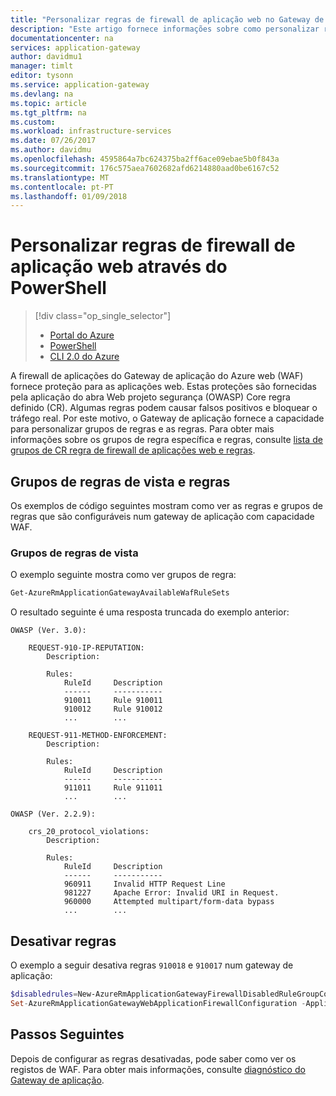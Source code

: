 ```yaml
---
title: "Personalizar regras de firewall de aplicação web no Gateway de aplicação do Azure - PowerShell | Microsoft Docs"
description: "Este artigo fornece informações sobre como personalizar regras de firewall de aplicação web no Gateway de aplicação com o PowerShell."
documentationcenter: na
services: application-gateway
author: davidmu1
manager: timlt
editor: tysonn
ms.service: application-gateway
ms.devlang: na
ms.topic: article
ms.tgt_pltfrm: na
ms.custom: 
ms.workload: infrastructure-services
ms.date: 07/26/2017
ms.author: davidmu
ms.openlocfilehash: 4595864a7bc624375ba2ff6ace09ebae5b0f843a
ms.sourcegitcommit: 176c575aea7602682afd6214880aad0be6167c52
ms.translationtype: MT
ms.contentlocale: pt-PT
ms.lasthandoff: 01/09/2018
---
```

# <a name="customize-web-application-firewall-rules-through-powershell"></a>Personalizar regras de firewall de aplicação web através do PowerShell

> [!div class="op_single_selector"]
> * [Portal do Azure](application-gateway-customize-waf-rules-portal.md)
> * [PowerShell](application-gateway-customize-waf-rules-powershell.md)
> * [CLI 2.0 do Azure](application-gateway-customize-waf-rules-cli.md)

A firewall de aplicações do Gateway de aplicação do Azure web (WAF) fornece proteção para as aplicações web. Estas proteções são fornecidas pela aplicação do abra Web projeto segurança (OWASP) Core regra definido (CR). Algumas regras podem causar falsos positivos e bloquear o tráfego real. Por este motivo, o Gateway de aplicação fornece a capacidade para personalizar grupos de regras e as regras. Para obter mais informações sobre os grupos de regra específica e regras, consulte [lista de grupos de CR regra de firewall de aplicações web e regras](application-gateway-crs-rulegroups-rules.md).

## <a name="view-rule-groups-and-rules"></a>Grupos de regras de vista e regras

Os exemplos de código seguintes mostram como ver as regras e grupos de regras que são configuráveis num gateway de aplicação com capacidade WAF.

### <a name="view-rule-groups"></a>Grupos de regras de vista

O exemplo seguinte mostra como ver grupos de regra:

```powershell
Get-AzureRmApplicationGatewayAvailableWafRuleSets
```

O resultado seguinte é uma resposta truncada do exemplo anterior:

```
OWASP (Ver. 3.0):

    REQUEST-910-IP-REPUTATION:
        Description:
            
        Rules:
            RuleId     Description
            ------     -----------
            910011     Rule 910011
            910012     Rule 910012
            ...        ...

    REQUEST-911-METHOD-ENFORCEMENT:
        Description:
            
        Rules:
            RuleId     Description
            ------     -----------
            911011     Rule 911011
            ...        ...

OWASP (Ver. 2.2.9):

    crs_20_protocol_violations:
        Description:
            
        Rules:
            RuleId     Description
            ------     -----------
            960911     Invalid HTTP Request Line
            981227     Apache Error: Invalid URI in Request.
            960000     Attempted multipart/form-data bypass
            ...        ...
```

## <a name="disable-rules"></a>Desativar regras

O exemplo a seguir desativa regras `910018` e `910017` num gateway de aplicação:

```powershell
$disabledrules=New-AzureRmApplicationGatewayFirewallDisabledRuleGroupConfig -RuleGroupName REQUEST-910-IP-REPUTATION -Rules 910018,910017
Set-AzureRmApplicationGatewayWebApplicationFirewallConfiguration -ApplicationGateway $gw -Enabled $true -FirewallMode Detection -RuleSetVersion 3.0 -RuleSetType OWASP -DisabledRuleGroups $disabledrules
```

## <a name="next-steps"></a>Passos Seguintes

Depois de configurar as regras desativadas, pode saber como ver os registos de WAF. Para obter mais informações, consulte [diagnóstico do Gateway de aplicação](application-gateway-diagnostics.md#diagnostic-logging).

[fig1]: ./media/application-gateway-customize-waf-rules-portal/1.png
[1]: ./media/application-gateway-customize-waf-rules-portal/figure1.png
[2]: ./media/application-gateway-customize-waf-rules-portal/figure2.png
[3]: ./media/application-gateway-customize-waf-rules-portal/figure3.png
